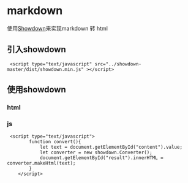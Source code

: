 # markdown
使用[Showdown](https://github.com/zzchong/markdown/tree/master/showdown-master "Showdown")来实现markdown 转 html

## 引入showdown
````
 <script type="text/javascript" src="../showdown-master/dist/showdown.min.js" ></script>
````

## 使用showdown
### html

### js
````
 <script type="text/javascript">
        function convert(){
            let text = document.getElementById("content").value;
            let converter = new showdown.Converter();
            document.getElementById("result").innerHTML = converter.makeHtml(text);
        }
    </script>
````

